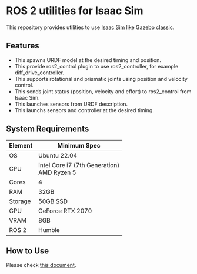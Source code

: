 # ROS 2 utilities for Isaac Sim

This repository provides utilities to use [Isaac Sim](https://developer.nvidia.com/isaac-sim) like [Gazebo classic](https://classic.gazebosim.org/).

## Features

- This spawns URDF model at the desired timing and position.
- This provide ros2_control plugin to use ros2_controller, for example diff_drive_controller.
- This supports rotational and prismatic joints using position and velocity control.
- This sends joint status (position, velocity and effort) to ros2_control from Isaac Sim.
- This launches sensors from URDF description.
- This launchs sensors and controller at the desired timing.

## System Requirements

| Element | Minimum Spec |
|----|--------------------|
| OS | Ubuntu 22.04 |
| CPU | Intel Core i7 (7th Generation) <br/> AMD Ryzen 5 |
| Cores | 4 |
| RAM | 32GB |
| Storage | 50GB SSD |
| GPU | GeForce RTX 2070 |
| VRAM | 8GB |
| ROS 2 | Humble |

## How to Use

Please check [this document](https://hijimasa.github.io/isaac_ros2_utils/).

